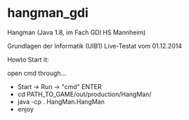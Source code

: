 hangman_gdi
===========

Hangman (Java 1.8, im Fach GDI HS Mannheim)

Grundlagen der Informatik (UIB1) Live-Testat vom 01.12.2014


Howto Start it:

open cmd through...
 - Start -> Run -> "cmd" ENTER
 - cd PATH_TO_GAME/out/production/HangMan/
 - java -cp . HangMan.HangMan
 - enjoy
